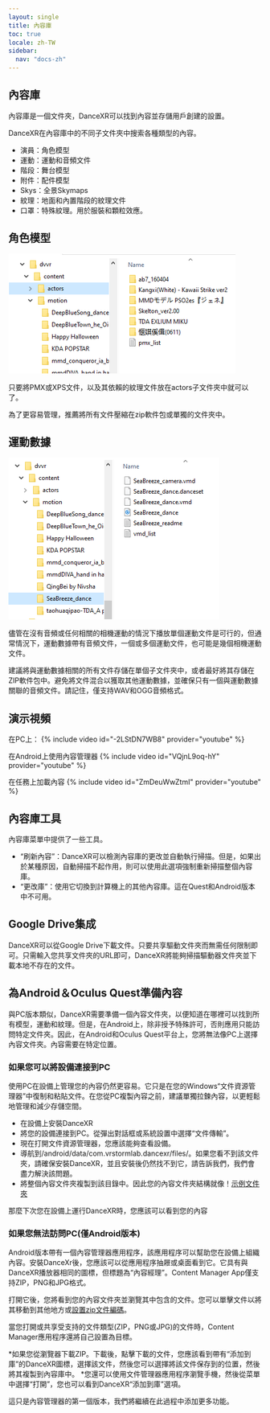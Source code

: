 ```yaml
---
layout: single
title: 內容庫
toc: true
locale: zh-TW
sidebar:
  nav: "docs-zh"
---
```


## 內容庫

內容庫是一個文件夾，DanceXR可以找到內容並存儲用戶創建的設置。

DanceXR在內容庫中的不同子文件夾中搜索各種類型的內容。
* 演員：角色模型
* 運動：運動和音頻文件
* 階段：舞台模型
* 附件：配件模型
* Skys：全景Skymaps
* 紋理：地面和內置階段的紋理文件
* 口罩：特殊紋理。用於服裝和顆粒效應。


## 角色模型

![Actors文件夾的示例](/images/content_actors.PNG)

只要將PMX或XPS文件，以及其依賴的紋理文件放在actors子文件夾中就可以了。

為了更容易管理，推薦將所有文件壓縮在zip軟件包或單獨的文件夾中。


## 運動數據

![運動文件夾的示例](/images/content_motion.PNG)

儘管在沒有音頻或任何相關的相機運動的情況下播放單個運動文件是可行的，但通常情況下，運動數據帶有音頻文件，一個或多個運動文件，也可能是幾個相機運動文件。

建議將與運動數據相關的所有文件存儲在單個子文件夾中，或者最好將其存儲在ZIP軟件包中。避免將文件混合以獲取其他運動數據，並確保只有一個與運動數據關聯的音頻文件。請記住，僅支持WAV和OGG音頻格式。


## 演示視頻

在PC上：
{% include video id="-2LStDN7WB8" provider="youtube" %}


在Android上使用內容管理器
{% include video id="VQjnL9oq-hY" provider="youtube" %}


在任務上加載內容
{% include video id="ZmDeuWwZtmI" provider="youtube" %}


## 內容庫工具
內容庫菜單中提供了一些工具。

* “刷新內容”：DanceXR可以檢測內容庫的更改並自動執行掃描。但是，如果出於某種原因，自動掃描不起作用，則可以使用此選項強制重新掃描整個內容庫。
* “更改庫”：使用它切換到計算機上的其他內容庫。這在Quest和Android版本中不可用。


## Google Drive集成
DanceXR可以從Google Drive下載文件。只要共享驅動文件夾而無需任何限制即可。只需輸入您共享文件夾的URL即可，DanceXR將能夠掃描驅動器文件夾並下載本地不存在的文件。


## 為Android＆Oculus Quest準備內容

與PC版本類似，DanceXR需要準備一個內容文件夾，以便知道在哪裡可以找到所有模型，運動和紋理。但是，在Android上，除非授予特殊許可，否則應用只能訪問特定文件夾。因此，在Android和Oculus Quest平台上，您將無法像PC上選擇內容文件夾。內容需要在特定位置。

### 如果您可以將設備連接到PC

使用PC在設備上管理您的內容仍然更容易。它只是在您的Windows“文件資源管理器”中復制和粘貼文件。在您從PC複製內容之前，建議單獨拉鍊內容，以更輕鬆地管理和減少存儲空間。

* 在設備上安裝DanceXR
* 將您的設備連接到PC。從彈出對話框或系統設置中選擇“文件傳輸”。
* 現在打開文件資源管理器，您應該能夠查看設備。
* 導航到/android/data/com.vrstormlab.dancexr/files/。如果您看不到該文件夾，請確保安裝DanceXR，並且安裝後仍然找不到它，請告訴我們，我們會盡力解決該問題。
* 將整個內容文件夾複製到該目錄中。因此您的內容文件夾結構就像！[示例文件夾](/images/content_folder_android.png)

那麼下次您在設備上運行DanceXR時，您應該可以看到您的內容

### 如果您無法訪問PC(僅Android版本)

Android版本帶有一個內容管理器應用程序，該應用程序可以幫助您在設備上組織內容。安裝DanceXr後，您應該可以從應用程序抽屜或桌面看到它。它具有與DanceXR播放器相同的圖標，但標題為“內容經理”。Content Manager App僅支持ZIP，PNG和JPG格式。

打開它後，您將看到您的內容文件夾並瀏覽其中包含的文件。您可以單擊文件以將其移動到其他地方或[設置zip文件編碼](zip_format.md)。

當您打開或共享受支持的文件類型(ZIP，PNG或JPG)的文件時，Content Manager應用程序還將自己設置為目標。

*如果您從瀏覽器下載ZIP。下載後，點擊下載的文件，您應該看到帶有“添加到庫”的DanceXR圖標，選擇該文件，然後您可以選擇將該文件保存到的位置，然後將其複製到內容庫中。
*您還可以使用文件管理器應用程序瀏覽手機，然後從菜單中選擇“打開”，您也可以看到DanceXR“添加到庫”選項。

這只是內容管理器的第一個版本，我們將繼續在此過程中添加更多功能。

